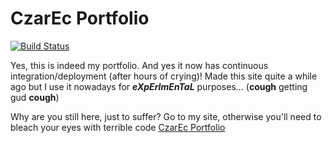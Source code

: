 # CzarEc Portfolio

[![Build Status](https://travis-ci.org/Czar-Ec/Czar-Ec.github.io.svg?branch=develop)](https://travis-ci.org/Czar-Ec/Czar-Ec.github.io)

Yes, this is indeed my portfolio. And yes it now has continuous integration/deployment (after hours of crying)!
Made this site quite a while ago but I use it nowadays for **_eXpErImEnTaL_** purposes... (**cough** getting gud **cough**)

Why are you still here, just to suffer?
Go to my site, otherwise you'll need to bleach your eyes with terrible code
[CzarEc Portfolio](https://czar-ec.github.io/home)